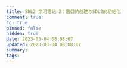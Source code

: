```yaml
---
title: SDL2 学习笔记 2：窗口的创建与SDL2的初始化
comment: true
cc: true
pinned: false
hidden: true
date: 2023-03-04 08:08:07
updated: 2023-03-04 08:08:07
summary:
tags:
---
```

